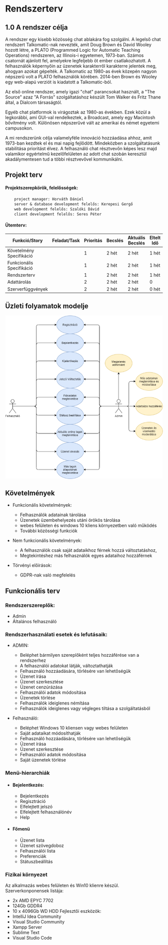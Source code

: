 # Rendszerterv
## 1.0 A rendszer célja
A rendszer egy kisebb közösség chat ablakára fog szolgálni. A legelső chat rendszert Talkomatic-nak nevezték, amit Doug Brown és David Wooley hozott létre, a PLATO (Programmed Logic for Automatic Teaching Operations) rendszeren, az Illinois-i egyetemen, 1973-ban. Számos csatornát ajánlott fel, amelyekre legfeljebb öt ember csatlakozhatott. A felhasználók képernyőin az üzenetek karakterről karakterre jelentek meg, ahogyan azokat gépelték. A Talkomatic az 1980-as évek közepén nagyon népszerű volt a PLATO felhasználók körében. 2014-ben Brown és Wooley egy web-alapú verziót is kiadatott a Talkomatic-ból.  
  
Az első online rendszer, amely igazi "chat" parancsokat használt, a "The Source" azaz "A Forrás" szolgáltatáshoz készült Tom Walker és Fritz Thane által, a Dialcom társaságtól. 
  
Egyéb chat platformok is virágoztak az 1980-as években. Ezek közül a legkorábbi, ami GUI-val rendelkeztek, a Broadcast, amely egy Macintosh bővítmény volt. Különösen népszerűvé vált az amerikai és német egyetemi campusokon.

A mi rendszerünk célja valamelyféle innováció hozzáadása ahhoz, amit 1973-ban kezdtek el és mai napig fejlődött. Mindeközben a szolgáltatásunk stabilitása prioritást élvez. A felhasználó chat résztvevőn képes lesz majd valamikor egyértelmű kezelőfelületen az adott chat szobán keresztül akadálymentesen tud a többi résztvevővel kommunikálni.

## Projekt terv
#### __Projektszerepkörök, felelősségek:__  
        project manager: Horváth Dániel
        server & database development felelős: Kerepesi Gergő
        web development felelős: Szalóki Dávid
        client development felelős: Seres Péter
#### __Ütemterv:__
|Funkció/Story|Feladat/Task|Prioritás|Becslés|Aktuális Becslés|Eltelt Idő|Hátralévő idő|
|-------------|------------|---------|-------|----------------|----------|-------------|
|Követelmény Specifikáció| | 1 | 2 hét | 2 hét | 1 hét | 1 hét |
|Funkcionális Specifikáció| | 1 | 2 hét | 2 hét | 1 hét | 1 hét |
|Rendszerterv| | 1 | 2 hét | 2 hét | 1 hét | 1 hét |
|Adattárolás| | 2 | 2 hét | 2 hét | 0 | 2 hét |
|Szerverfüggvények| | 2 | 2 hét | 2 hét | 0 hét | 2 hét |


## Üzleti folyamatok modelje
![Image](https://github.com/gergof2/AFP2021/blob/main/docs/images/BusinessModel.png)

## Követelmények
- Funkcionális követelmények:
  - Felhasználók adatainak tárolása
  - Üzenetek üzembehelyezés utáni örökös tárolása
  - webes felületen és windows 10 kliens környezetben való működés
  - További közösségi funkciók 

- Nem funkcionális követelmények:
  - A felhasználók csak saját adataikhoz férnek hozzá változtatáshoz, 
  - Megtekintéshez más felhasználók egyes adataihoz hozzáférnek

- Törvényi előírások:
  - GDPR-nak való megfelelés

## Funkcionális terv

### Rendszerszereplők:  
  - Admin  
  - Általános felhasználó  

### Rendszerhasználati esetek és lefutásaik:
- ADMIN:  
  - Beléphet bármilyen szereplőként teljes hozzáférése van a rendszerhez
  - A felhasználói adatokat látják, változtathatják
  - Felhasználó hozzáadására, törlésére van lehetőségük
  - Üzenet írása
  - Üzenet szerkesztése
  - Üzenet cenzúrázása
  - Felhasználói adatok módosítása
  - Üzenetek törlése
  - Felhasználók ideiglenes némítása
  - Felhasználók ideiglenes vagy végleges tiltása a szolgáltatásból

- Felhasználó:  
  - Beléphet Windows 10 kliensen vagy webes felületen
  - Saját adataikat módosíthatják
  - Felhasználó hozzáadására, törlésére van lehetőségük
  - Üzenet írása
  - Üzenet szerkesztése
  - Felhasználói adatok módosítása
  - Saját üzenetek törlése

### Menü-hierarchiák
  - #### Bejelentkezés:
    - Bejelentkezés
    - Regisztráció
    - Elfelejtett jelszó
    - Elfelejtett felhasználónév
    - Help
  - #### Főmenü
    - Üzenet lista
    - Üzenet szövegdoboz
    - Felhasználói lista
    - Preferenciák
    - Státuszbeállítás

### Fizikai környezet
Az alkalmazás webes felületen és Win10 klienre készül.
Szerverkonponensek listája:
  - 2x AMD EPYC 7702
  - 124Gb GDDR4
  - 10 x 4096Gb WD HDD
Fejlesztői eszközök:
  - IntelliJ Idea Community
  - Visual Studio Community
  - Xampp Server
  - Sublime Text
  - Visual Studio Code